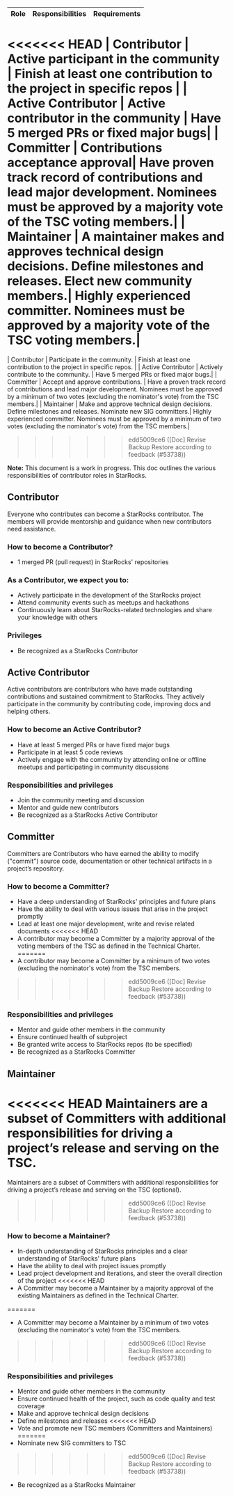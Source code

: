 ﻿
| Role | Responsibilities | Requirements |
| -----| ---------------- | ------------ |
<<<<<<< HEAD
| Contributor | Active participant in the community | Finish at least one contribution to the project in specific repos |
| Active Contributor | Active contributor in the community | Have 5 merged PRs or fixed major bugs|
| Committer | Contributions acceptance approval| Have proven track record of contributions and lead major development. Nominees must be approved by a majority vote of the TSC voting members.|
| Maintainer | A maintainer makes and approves technical design decisions. Define milestones and releases. Elect new community members.| Highly experienced committer. Nominees must be approved by a majority vote of the TSC voting members.|
=======
| Contributor | Participate in the community. | Finish at least one contribution to the project in specific repos. |
| Active Contributor | Actively contribute to the community. | Have 5 merged PRs or fixed major bugs.|
| Committer | Accept and approve contributions. | Have a proven track record of contributions and lead major development. Nominees must be approved by a minimum of two votes (excluding the nominator's vote) from the TSC members.|
| Maintainer | Make and approve technical design decisions. Define milestones and releases. Nominate new SIG committers.| Highly experienced committer. Nominees must be approved by a minimum of two votes (excluding the nominator's vote) from the TSC members.|
>>>>>>> edd5009ce6 ([Doc] Revise Backup Restore according to feedback (#53738))

**Note:** This document is a work in progress.
This doc outlines the various responsibilities of contributor roles in StarRocks.

## Contributor

Everyone who contributes can become a StarRocks contributor. The members will provide mentorship and guidance when new contributors need assistance.

### How to become a Contributor?

- 1 merged PR (pull request) in StarRocks' repositories

### As a Contributor, we expect you to:

- Actively participate in the development of the StarRocks project
- Attend community events such as meetups and hackathons
- Continuously learn about StarRocks-related technologies and share your knowledge with others

### Privileges

- Be recognized as a StarRocks Contributor

## Active Contributor

Active contributors are contributors who have made outstanding contributions and sustained commitment to StarRocks. They actively participate in the community by contributing code, improving docs and helping others.

### How to become an Active Contributor?

- Have at least 5 merged PRs or have fixed major bugs
- Participate in at least 5 code reviews
- Actively engage with the community by attending online or offline meetups and participating in community discussions

### Responsibilities and privileges

- Join the community meeting and discussion
- Mentor and guide new contributors
- Be recognized as a StarRocks Active Contributor

## Committer

Committers are Contributors who have earned the ability to modify ("commit") source code, documentation or other technical artifacts in a project’s repository.

### How to become a Committer?

- Have a deep understanding of StarRocks' principles and future plans
- Have the ability to deal with various issues that arise in the project promptly
- Lead at least one major development, write and revise related documents
<<<<<<< HEAD
- A contributor may become a Committer by a majority approval of the voting members of the TSC as defined in the Technical Charter.
=======
- A contributor may become a Committer by a minimum of two votes (excluding the nominator's vote) from the TSC members.
>>>>>>> edd5009ce6 ([Doc] Revise Backup Restore according to feedback (#53738))

### Responsibilities and privileges

- Mentor and guide other members in the community
- Ensure continued health of subproject
- Be granted write access to StarRocks repos (to be specified)
- Be recognized as a StarRocks Committer

## Maintainer

<<<<<<< HEAD
Maintainers are a subset of Committers with additional responsibilities for driving a project’s release and serving on the TSC. 
=======
Maintainers are a subset of Committers with additional responsibilities for driving a project’s release and serving on the TSC (optional). 
>>>>>>> edd5009ce6 ([Doc] Revise Backup Restore according to feedback (#53738))

### How to become a Maintainer?

- In-depth understanding of StarRocks principles and a clear understanding of StarRocks' future plans
- Have the ability to deal with project issues promptly
- Lead project development and iterations, and steer the overall direction of the project
<<<<<<< HEAD
- A Committer may become a Maintainer by a majority approval of the existing Maintainers as defined in the Technical Charter.

=======
- A Committer may become a Maintainer by a minimum of two votes (excluding the nominator's vote) from the TSC members.
  
>>>>>>> edd5009ce6 ([Doc] Revise Backup Restore according to feedback (#53738))
### Responsibilities and privileges

- Mentor and guide other members in the community
- Ensure continued health of the project, such as code quality and test coverage
- Make and approve technical design decisions
- Define milestones and releases
<<<<<<< HEAD
- Vote and promote new TSC members (Committers and Maintainers)
=======
- Nominate new SIG committers to TSC
>>>>>>> edd5009ce6 ([Doc] Revise Backup Restore according to feedback (#53738))
- Be recognized as a StarRocks Maintainer

